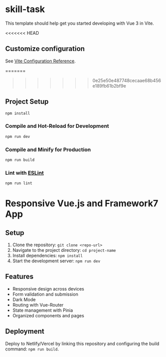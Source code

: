 # skill-task

This template should help get you started developing with Vue 3 in Vite.

<<<<<<< HEAD
## Customize configuration

See [Vite Configuration Reference](https://vite.dev/config/).

=======
>>>>>>> 0e25e50e487748cecaae68b456e189fb61b2bf9e
## Project Setup

```sh
npm install
```

### Compile and Hot-Reload for Development

```sh
npm run dev
```

### Compile and Minify for Production

```sh
npm run build
```

### Lint with [ESLint](https://eslint.org/)

```sh
npm run lint
```

# Responsive Vue.js and Framework7 App

## Setup

1. Clone the repository: `git clone <repo-url>`
2. Navigate to the project directory: `cd project-name`
3. Install dependencies: `npm install`
4. Start the development server: `npm run dev`

## Features

- Responsive design across devices
- Form validation and submission
- Dark Mode
- Routing with Vue-Router
- State management with Pinia
- Organized components and pages

## Deployment

Deploy to Netlify/Vercel by linking this repository and configuring the build command: `npm run build`.
